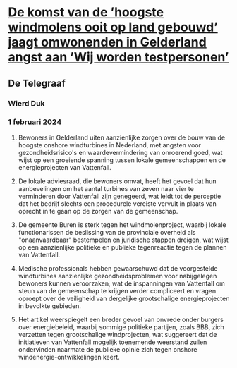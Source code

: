 # [De komst van de ’hoogste windmolens ooit op land gebouwd’ jaagt omwonenden in Gelderland angst aan ’Wij worden testpersonen’](https://advance.lexis.com/api/document?collection=news&id=urn:contentItem:6B7D-G961-DY4K-S21N-00000-00&context=1519360)
## De Telegraaf
### Wierd Duk
### 1 februari 2024

1. Bewoners in Gelderland uiten aanzienlijke zorgen over de bouw van de hoogste onshore windturbines in Nederland, met angsten voor gezondheidsrisico's en waardevermindering van onroerend goed, wat wijst op een groeiende spanning tussen lokale gemeenschappen en de energieprojecten van Vattenfall.

2. De lokale adviesraad, die bewoners omvat, heeft het gevoel dat hun aanbevelingen om het aantal turbines van zeven naar vier te verminderen door Vattenfall zijn genegeerd, wat leidt tot de perceptie dat het bedrijf slechts een procedurele vereiste vervult in plaats van oprecht in te gaan op de zorgen van de gemeenschap.

3. De gemeente Buren is sterk tegen het windmolenproject, waarbij lokale functionarissen de beslissing van de provinciale overheid als "onaanvaardbaar" bestempelen en juridische stappen dreigen, wat wijst op een aanzienlijke politieke en publieke tegenreactie tegen de plannen van Vattenfall.

4. Medische professionals hebben gewaarschuwd dat de voorgestelde windturbines aanzienlijke gezondheidsproblemen voor nabijgelegen bewoners kunnen veroorzaken, wat de inspanningen van Vattenfall om steun van de gemeenschap te krijgen verder compliceert en vragen oproept over de veiligheid van dergelijke grootschalige energieprojecten in bevolkte gebieden.

5. Het artikel weerspiegelt een breder gevoel van onvrede onder burgers over energiebeleid, waarbij sommige politieke partijen, zoals BBB, zich verzetten tegen grootschalige windprojecten, wat suggereert dat de initiatieven van Vattenfall mogelijk toenemende weerstand zullen ondervinden naarmate de publieke opinie zich tegen onshore windenergie-ontwikkelingen keert.